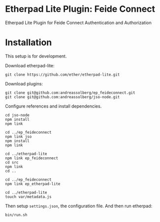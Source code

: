 Etherpad Lite Plugin: Feide Connect
===============

Etherpad Lite Plugin for Feide Connect Authentication and Authorization




# Installation

This setup is for development.


Download etherpad-lite:

	git clone https://github.com/ether/etherpad-lite.git


Download plugins:

	git clone git@github.com:andreassolberg/ep_feideconnect.git
	git clone git@github.com:andreassolberg/jso-node.git


Configure references and install dependencies.

	cd jso-node
	npm install
	npm link

	cd ../ep_feideconnect
	npm link jso
	npm install
	npm link

	cd ../etherpad-lite
	npm link ep_feideconnect
	cd src
	npm link
	cd ..

	cd ../ep_feideconnect
	npm link ep_etherpad-lite

	cd ../etherpad-lite
	touch var/metadata.js

Then setup `settings.json`, the configuration file. And then run etherpad:

	bin/run.sh








